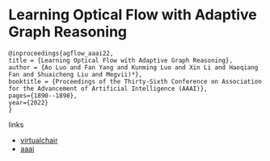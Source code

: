 # Learning Optical Flow with Adaptive Graph Reasoning

```
@inproceedings{agflow_aaai22,
title = {Learning Optical Flow with Adaptive Graph Reasoning},
author = {Ao Luo and Fan Yang and Kunming Luo and Xin Li and Haoqiang Fan and Shuaicheng Liu and Megvii)*},
booktitle = {Proceedings of the Thirty-Sixth Conference on Association for the Advancement of Artificial Intelligence (AAAI)},
pages={1890--1898},
year={2022}
}
```

links
- [virtualchair](https://aaai-2022.virtualchair.net/poster_aaai1843)
- [aaai](https://ojs.aaai.org/index.php/AAAI/article/view/20083)

